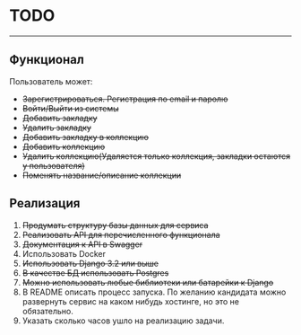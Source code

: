 # TODO

---

## Функционал
Пользователь может:
   - ~~Зарегистрироваться. Регистрация по email и паролю~~
   - ~~Войти/Выйти из системы~~
   - ~~Добавить закладку~~
   - ~~Удалить закладку~~
   - ~~Добавить закладку в коллекцию~~
   - ~~Добавить коллекцию~~
   - ~~Удалить коллекцию(Удаляется только коллекция, закладки остаются у
   пользователя)~~
   - ~~Поменять название/описание коллекции~~

## Реализация

   1. ~~Продумать структуру базы данных для сервиса~~
   2. ~~Реализовать API для перечисленного функционала~~
   3. ~~Документация к API в Swagger~~
   4. Использовать Docker
   5. ~~Использовать Django 3.2 или выше~~
   6. ~~В качестве БД использовать Postgres~~
   7. ~~Можно использовать любые библиотеки или батарейки к Django~~
   8. В README описать процесс запуска. По желанию кандидата можно развернуть
   сервис на каком нибудь хостинге, но это не обязательно.
   9. Указать сколько часов ушло на реализацию задачи.
